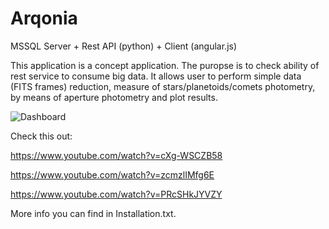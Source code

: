 # Arqonia
MSSQL Server + Rest API (python) + Client (angular.js)

This application is a concept application. The puropse is to check ability of rest service to consume big data. It allows user to perform simple data (FITS frames) reduction, measure of stars/planetoids/comets photometry, by means of aperture photometry and plot results.
    
![Dashboard](https://github.com/przemastro/arqonia-1.0/blob/master/arqonia.PNG)

Check this out:

https://www.youtube.com/watch?v=cXg-WSCZB58

https://www.youtube.com/watch?v=zcmzlIMfg6E

https://www.youtube.com/watch?v=PRcSHkJYVZY
  
  
More info you can find in Installation.txt.


